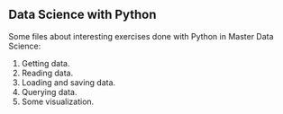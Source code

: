 ## Data Science with Python

Some files about interesting exercises done with Python in Master Data Science:

1. Getting data.
2. Reading data.
3. Loading and saving data.
4. Querying data.
5. Some visualization.



